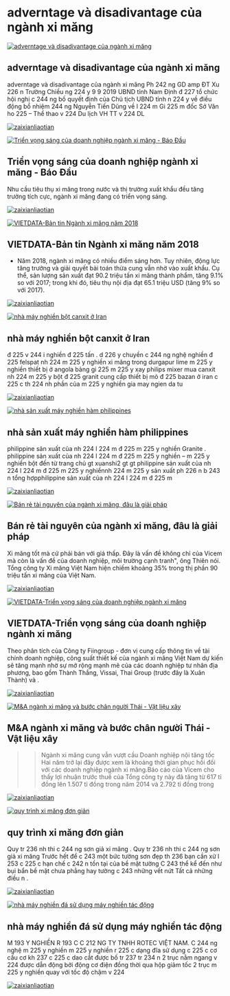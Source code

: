 # adverntage và disadivantage của ngành xi măng
<a href="https://mnn.zoosnet.net/LR/Chatpre.aspx?id=MNN94995150&p=https://topgrinding.com/" target="_blank">![adverntage và disadivantage của ngành xi măng](https://github.com/technlg/images/blob/main/45.jpg)</a>
## adverntage và disadivantage của ngành xi măng
adverntage và disadivantage của ngành xi măng Ph 242 ng GD amp ĐT Xu 226 n Trường Chiều ng 224 y 9 9 2019 UBND tỉnh Nam Định đ 227 tổ chức hội nghị c 244 ng bố quyết định của Chủ tịch UBND tỉnh n 224 y về điều động bổ nhiệm 244 ng Nguyễn Tiến Dũng về l 224 m Gi 225 m đốc Sở Văn ho 225 – Thể thao v 224 Du lịch VH TT v 224 DL 
<a href="https://mnn.zoosnet.net/LR/Chatpre.aspx?id=MNN94995150&p=https://topgrinding.com/" target="_blank"><img src="https://github.com/technlg/images/raw/main/chat11.jpg" alt="zaixianliaotian"/></a><a href="//whatsapp.shibangsoft.com/WhatsApp.php" ><img src="https://github.com/technlg/images/raw/main/chat11.png" alt=""></a>
<a href="https://mnn.zoosnet.net/LR/Chatpre.aspx?id=MNN94995150&p=https://topgrinding.com/" target="_blank">![Triển vọng sáng của doanh nghiệp ngành xi măng - Báo Đầu ](https://github.com/technlg/images/blob/main/61.jpg)</a>
## Triển vọng sáng của doanh nghiệp ngành xi măng - Báo Đầu 
Nhu cầu tiêu thụ xi măng trong nước và thị trường xuất khẩu đều tăng trưởng tích cực, ngành xi măng đang có triển vọng sáng.
<a href="https://mnn.zoosnet.net/LR/Chatpre.aspx?id=MNN94995150&p=https://topgrinding.com/" target="_blank"><img src="https://github.com/technlg/images/raw/main/chat11.jpg" alt="zaixianliaotian"/></a><a href="//whatsapp.shibangsoft.com/WhatsApp.php" ><img src="https://github.com/technlg/images/raw/main/chat11.png" alt=""></a>
<a href="https://mnn.zoosnet.net/LR/Chatpre.aspx?id=MNN94995150&p=https://topgrinding.com/" target="_blank">![VIETDATA-Bản tin Ngành xi măng năm 2018](https://github.com/technlg/images/blob/main/64.jpg)</a>
## VIETDATA-Bản tin Ngành xi măng năm 2018
- Năm 2018, ngành xi măng có nhiều điểm sáng hơn. Tuy nhiên, động lực tăng trưởng và giải quyết bài toán thừa cung vẫn nhờ vào xuất khẩu. Cụ thể, sản lượng sản xuất đạt 90.2 triệu tấn xi măng thành phẩm, tăng 9.1% so với 2017; trong khi đó, tiêu thụ nội địa đạt 65.1 triệu USD (tăng 9% so với 2017).
<a href="https://mnn.zoosnet.net/LR/Chatpre.aspx?id=MNN94995150&p=https://topgrinding.com/" target="_blank"><img src="https://github.com/technlg/images/raw/main/chat11.jpg" alt="zaixianliaotian"/></a><a href="//whatsapp.shibangsoft.com/WhatsApp.php" ><img src="https://github.com/technlg/images/raw/main/chat11.png" alt=""></a>
<a href="https://mnn.zoosnet.net/LR/Chatpre.aspx?id=MNN94995150&p=https://topgrinding.com/" target="_blank">![nhà máy nghiền bột canxit ở Iran](https://github.com/technlg/images/blob/main/52.jpg)</a>
## nhà máy nghiền bột canxit ở Iran
đ 225 v 244 i nghiền đ 225 tấn . d 226 y chuyền c 244 ng nghệ nghiền đ 225 felspat nh 224 m 225 y nghiền xi măng trong durgapur lime m 225 y nghiền thiết bị ở angola bảng gi 225 m 225 y xay philips mixer mua canxit nh 224 m 225 y bột đ 225 granit cung cấp thiết bị mỏ đ 225 bazan ở iran c 225 c th 224 nh phần của m 225 y nghiền gia may ngien da tu 
<a href="https://mnn.zoosnet.net/LR/Chatpre.aspx?id=MNN94995150&p=https://topgrinding.com/" target="_blank"><img src="https://github.com/technlg/images/raw/main/chat11.jpg" alt="zaixianliaotian"/></a><a href="//whatsapp.shibangsoft.com/WhatsApp.php" ><img src="https://github.com/technlg/images/raw/main/chat11.png" alt=""></a>
<a href="https://mnn.zoosnet.net/LR/Chatpre.aspx?id=MNN94995150&p=https://topgrinding.com/" target="_blank">![nhà sản xuất máy nghiền hàm philippines](https://github.com/technlg/images/blob/main/27.jpg)</a>
## nhà sản xuất máy nghiền hàm philippines
philippine sản xuất của nh 224 l 224 m đ 225 m 225 y nghiền Granite . philippine sản xuất của nh 224 l 224 m đ 225 m 225 y nghiền – m 225 y nghiền bột đến từ trang chủ gt xuanshi2 gt gt philippine sản xuất của nh 224 l 224 m đ 225 m 225 y nghiềnnh 224 m 225 y sản xuất ph 226 n b 243 n tổng hợpphilippine sản xuất của nh 224 l 224 m đ 225 m 
<a href="https://mnn.zoosnet.net/LR/Chatpre.aspx?id=MNN94995150&p=https://topgrinding.com/" target="_blank"><img src="https://github.com/technlg/images/raw/main/chat11.jpg" alt="zaixianliaotian"/></a><a href="//whatsapp.shibangsoft.com/WhatsApp.php" ><img src="https://github.com/technlg/images/raw/main/chat11.png" alt=""></a>
<a href="https://mnn.zoosnet.net/LR/Chatpre.aspx?id=MNN94995150&p=https://topgrinding.com/" target="_blank">![Bán rẻ tài nguyên của ngành xi măng, đâu là giải pháp](https://github.com/technlg/images/blob/main/33.jpg)</a>
## Bán rẻ tài nguyên của ngành xi măng, đâu là giải pháp
Xi măng tốt mà cứ phải bán với giá thấp. Đây là vấn đề không chỉ của Vicem mà còn là vấn đề của doanh nghiệp, môi trường cạnh tranh", ông Thiên nói. Tổng công ty Xi măng Việt Nam hiện chiếm khoảng 35% trong thị phần 90 triệu tấn xi măng của Việt Nam.
<a href="https://mnn.zoosnet.net/LR/Chatpre.aspx?id=MNN94995150&p=https://topgrinding.com/" target="_blank"><img src="https://github.com/technlg/images/raw/main/chat11.jpg" alt="zaixianliaotian"/></a><a href="//whatsapp.shibangsoft.com/WhatsApp.php" ><img src="https://github.com/technlg/images/raw/main/chat11.png" alt=""></a>
<a href="https://mnn.zoosnet.net/LR/Chatpre.aspx?id=MNN94995150&p=https://topgrinding.com/" target="_blank">![VIETDATA-Triển vọng sáng của doanh nghiệp ngành xi măng](https://github.com/technlg/images/blob/main/62.jpg)</a>
## VIETDATA-Triển vọng sáng của doanh nghiệp ngành xi măng
Theo phân tích của Công ty Fiingroup - đơn vị cung cấp thông tin về tài chính doanh nghiệp, công suất thiết kế của ngành xi măng Việt Nam dự kiến sẽ tăng mạnh nhờ sự mở rộng mạnh mẽ của các doanh nghiệp tư nhân địa phương, bao gồm Thành Thắng, Vissai, Thai Group (trước đây là Xuân Thành) và .
<a href="https://mnn.zoosnet.net/LR/Chatpre.aspx?id=MNN94995150&p=https://topgrinding.com/" target="_blank"><img src="https://github.com/technlg/images/raw/main/chat11.jpg" alt="zaixianliaotian"/></a><a href="//whatsapp.shibangsoft.com/WhatsApp.php" ><img src="https://github.com/technlg/images/raw/main/chat11.png" alt=""></a>
<a href="https://mnn.zoosnet.net/LR/Chatpre.aspx?id=MNN94995150&p=https://topgrinding.com/" target="_blank">![M&A ngành xi măng và bước chân người Thái - Vật liệu xây ](https://github.com/technlg/images/blob/main/35.jpg)</a>
## M&A ngành xi măng và bước chân người Thái - Vật liệu xây 
>> Ngành xi măng cung vẫn vượt cầu Doanh nghiệp nội tăng tốc Hai năm trở lại đây được xem là khoảng thời gian phục hồi đối với các doanh nghiệp ngành xi măng.Báo cáo của Vicem cho thấy lợi nhuận trước thuế của Tổng công ty này đã tăng từ 617 tỉ đồng lên 1.507 tỉ đồng trong năm 2014 và 2.792 tỉ đồng trong 
<a href="https://mnn.zoosnet.net/LR/Chatpre.aspx?id=MNN94995150&p=https://topgrinding.com/" target="_blank"><img src="https://github.com/technlg/images/raw/main/chat11.jpg" alt="zaixianliaotian"/></a><a href="//whatsapp.shibangsoft.com/WhatsApp.php" ><img src="https://github.com/technlg/images/raw/main/chat11.png" alt=""></a>
<a href="https://mnn.zoosnet.net/LR/Chatpre.aspx?id=MNN94995150&p=https://topgrinding.com/" target="_blank">![quy trình xi măng đơn giản](https://github.com/technlg/images/blob/main/66.jpg)</a>
## quy trình xi măng đơn giản
Quy tr 236 nh thi c 244 ng sơn giả xi măng . Quy tr 236 nh thi c 244 ng sơn giả xi măng Trước hết để c 243 một bức tường sơn đẹp th 236 bạn cần xử l 253 c 225 c hạn chế c 242 n tồn tại của bề mặt tường C 243 thể kể đến như bụi bẩn bề mặt chưa phẳng hay tường c 243 những vết nứt Tất cả những điều n .
<a href="https://mnn.zoosnet.net/LR/Chatpre.aspx?id=MNN94995150&p=https://topgrinding.com/" target="_blank"><img src="https://github.com/technlg/images/raw/main/chat11.jpg" alt="zaixianliaotian"/></a><a href="//whatsapp.shibangsoft.com/WhatsApp.php" ><img src="https://github.com/technlg/images/raw/main/chat11.png" alt=""></a>
<a href="https://mnn.zoosnet.net/LR/Chatpre.aspx?id=MNN94995150&p=https://topgrinding.com/" target="_blank">![nhà máy nghiền đá sử dụng máy nghiền tác động](https://github.com/technlg/images/blob/main/24.jpg)</a>
## nhà máy nghiền đá sử dụng máy nghiền tác động
M 193 Y NGHIỀN R 193 C C 212 NG TY TNHH ROTEC VIỆT NAM. C 244 ng nghệ m 225 y nghiền m 225 y nghiền r 225 c dạng đĩa sử dụng c 225 c cơ cấu cơ kh 237 c 225 c dao cắt được bố tr 237 tr 234 n 2 trục nằm ngang v 224 được dẫn động bởi động cơ điện đồng thời qua hộp giảm tốc 2 trục m 225 y nghiền quay với tốc độ chậm v 224 
<a href="https://mnn.zoosnet.net/LR/Chatpre.aspx?id=MNN94995150&p=https://topgrinding.com/" target="_blank"><img src="https://github.com/technlg/images/raw/main/chat11.jpg" alt="zaixianliaotian"/></a><a href="//whatsapp.shibangsoft.com/WhatsApp.php" ><img src="https://github.com/technlg/images/raw/main/chat11.png" alt=""></a>
